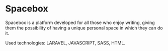 # Spacebox

Spacebox is a platform developed for all those who enjoy writing, giving them the possibility of having a unique personal space in which they can do it.

Used technologies: LARAVEL, JAVASCRIPT, SASS, HTML.
